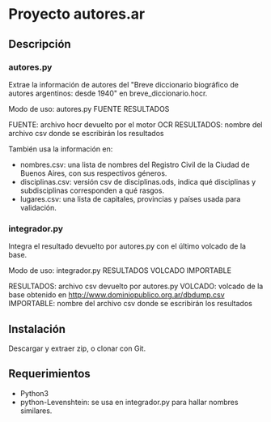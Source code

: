 # Proyecto autores.ar

## Descripción

### autores.py
Extrae la información de autores del "Breve diccionario biográfico de
autores argentinos: desde 1940" en breve_diccionario.hocr.

Modo de uso:
  autores.py FUENTE RESULTADOS

FUENTE: archivo hocr devuelto por el motor OCR
RESULTADOS: nombre del archivo csv donde se escribirán los resultados

También usa la información en:
* nombres.csv: una lista de nombres del Registro Civil de la Ciudad de Buenos
  Aires, con sus respectivos géneros.
* disciplinas.csv: versión csv de disciplinas.ods, indica qué disciplinas y
  subdisciplinas corresponden a qué rasgos.
* lugares.csv: una lista de capitales, provincias y países usada para
  validación.

### integrador.py
Integra el resultado devuelto por autores.py con el último volcado de la base.

Modo de uso:
	integrador.py RESULTADOS VOLCADO IMPORTABLE

RESULTADOS: archivo csv devuelto por autores.py
VOLCADO: volcado de la base obtenido en
         http://www.dominiopublico.org.ar/dbdump.csv
IMPORTABLE: nombre del archivo csv donde se escribirán los resultados

## Instalación
Descargar y extraer zip, o clonar con Git.

## Requerimientos
* Python3
* python-Levenshtein: se usa en integrador.py para hallar nombres similares.